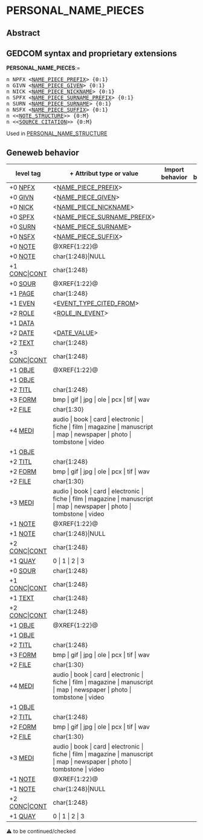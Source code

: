 ﻿# PERSONAL_NAME_PIECES
## Abstract

## GEDCOM syntax and proprietary extensions

**PERSONAL_NAME_PIECES**:=
<pre>
n NPFX &lt;<a href=Ged.NAME_PIECE_PREFIX.md>NAME_PIECE_PREFIX</a>&gt; {0:1}
n GIVN &lt;<a href=Ged.NAME_PIECE_GIVEN.md>NAME_PIECE_GIVEN</a>&gt; {0:1}
n NICK &lt;<a href=Ged.NAME_PIECE_NICKNAME.md>NAME_PIECE_NICKNAME</a>&gt; {0:1}
n SPFX &lt;<a href=Ged.NAME_PIECE_SURNAME_PREFIX.md>NAME_PIECE_SURNAME_PREFIX</a>&gt; {0:1}
n SURN &lt;<a href=Ged.NAME_PIECE_SURNAME.md>NAME_PIECE_SURNAME</a>&gt; {0:1}
n NSFX &lt;<a href=Ged.NAME_PIECE_SUFFIX.md>NAME_PIECE_SUFFIX</a>&gt; {0:1}
n &lt;&lt;<a href=Ged.NOTE_STRUCTURE.md>NOTE_STRUCTURE</a>&gt;&gt; {0:M}
n &lt;&lt;<a href=Ged.SOURCE_CITATION.md>SOURCE_CITATION</a>&gt;&gt; {0:M}
</pre>
Used in <a href=Ged.PERSONAL_NAME_STRUCTURE.md>PERSONAL_NAME_STRUCTURE</a><br />


## Geneweb behavior

level tag  | + Attribut type or value | Import behavior | Export behavior  | Comment 
---------- | ------------- | :---------------: | :-----------------:| -----------
+0 <a href=Ged.GLOSSARY.md#npfx>NPFX</a> | &lt;<a href=Ged.NAME_PIECE_PREFIX.md>NAME_PIECE_PREFIX</a>&gt; | | |
+0 <a href=Ged.GLOSSARY.md#givn>GIVN</a> | &lt;<a href=Ged.NAME_PIECE_GIVEN.md>NAME_PIECE_GIVEN</a>&gt; | | |
+0 <a href=Ged.GLOSSARY.md#nick>NICK</a> | &lt;<a href=Ged.NAME_PIECE_NICKNAME.md>NAME_PIECE_NICKNAME</a>&gt; | | |
+0 <a href=Ged.GLOSSARY.md#spfx>SPFX</a> | &lt;<a href=Ged.NAME_PIECE_SURNAME_PREFIX.md>NAME_PIECE_SURNAME_PREFIX</a>&gt; | | |
+0 <a href=Ged.GLOSSARY.md#surn>SURN</a> | &lt;<a href=Ged.NAME_PIECE_SURNAME.md>NAME_PIECE_SURNAME</a>&gt; | | |
+0 <a href=Ged.GLOSSARY.md#nsfx>NSFX</a> | &lt;<a href=Ged.NAME_PIECE_SUFFIX.md>NAME_PIECE_SUFFIX</a>&gt; | | |
+0 <a href=Ged.GLOSSARY.md#note>NOTE</a> | @XREF{1:22}@ | | |
+0 <a href=Ged.GLOSSARY.md#note>NOTE</a> | char{1:248}\|NULL | | |
+1 <a href=Ged.GLOSSARY.md#conc>CONC</a>\|<a href=Ged.GLOSSARY.md#cont>CONT</a> | char{1:248} | | |
+0 <a href=Ged.GLOSSARY.md#sour>SOUR</a> | @XREF{1:22}@ | | |
+1 <a href=Ged.GLOSSARY.md#page>PAGE</a> | char{1:248} | | |
+1 <a href=Ged.GLOSSARY.md#even>EVEN</a> | &lt;<a href=Ged.EVENT_TYPE_CITED_FROM.md>EVENT_TYPE_CITED_FROM</a>&gt; | | |
+2 <a href=Ged.GLOSSARY.md#role>ROLE</a> | &lt;<a href=Ged.ROLE_IN_EVENT.md>ROLE_IN_EVENT</a>&gt; | | |
+1 <a href=Ged.GLOSSARY.md#data>DATA</a> |  | | |
+2 <a href=Ged.GLOSSARY.md#date>DATE</a> | &lt;<a href=Ged.DATE_VALUE.md>DATE_VALUE</a>&gt; | | |
+2 <a href=Ged.GLOSSARY.md#text>TEXT</a> | char{1:248} | | |
+3 <a href=Ged.GLOSSARY.md#conc>CONC</a>\|<a href=Ged.GLOSSARY.md#cont>CONT</a> | char{1:248} | | |
+1 <a href=Ged.GLOSSARY.md#obje>OBJE</a> | @XREF{1:22}@ | | |
+1 <a href=Ged.GLOSSARY.md#obje>OBJE</a> |  | | |
+2 <a href=Ged.GLOSSARY.md#titl>TITL</a> | char{1:248} | | |
+3 <a href=Ged.GLOSSARY.md#form>FORM</a> |  bmp \| gif \| jpg \| ole \| pcx \| tif \| wav  | | |
+2 <a href=Ged.GLOSSARY.md#file>FILE</a> | char{1:30} | | |
+4 <a href=Ged.GLOSSARY.md#medi>MEDI</a> |  audio \| book \| card \| electronic \| fiche \| film \| magazine \| manuscript \| map \| newspaper \| photo \| tombstone \| video  | | |
+1 <a href=Ged.GLOSSARY.md#obje>OBJE</a> |  | | |
+2 <a href=Ged.GLOSSARY.md#titl>TITL</a> | char{1:248} | | |
+2 <a href=Ged.GLOSSARY.md#form>FORM</a> |  bmp \| gif \| jpg \| ole \| pcx \| tif \| wav  | | |
+2 <a href=Ged.GLOSSARY.md#file>FILE</a> | char{1:30} | | |
+3 <a href=Ged.GLOSSARY.md#medi>MEDI</a> |  audio \| book \| card \| electronic \| fiche \| film \| magazine \| manuscript \| map \| newspaper \| photo \| tombstone \| video  | | |
+1 <a href=Ged.GLOSSARY.md#note>NOTE</a> | @XREF{1:22}@ | | |
+1 <a href=Ged.GLOSSARY.md#note>NOTE</a> | char{1:248}\|NULL | | |
+2 <a href=Ged.GLOSSARY.md#conc>CONC</a>\|<a href=Ged.GLOSSARY.md#cont>CONT</a> | char{1:248} | | |
+1 <a href=Ged.GLOSSARY.md#quay>QUAY</a> |  0 \| 1 \| 2 \| 3  | | |
+0 <a href=Ged.GLOSSARY.md#sour>SOUR</a> | char{1:248} | | |
+1 <a href=Ged.GLOSSARY.md#conc>CONC</a>\|<a href=Ged.GLOSSARY.md#cont>CONT</a> | char{1:248} | | |
+1 <a href=Ged.GLOSSARY.md#text>TEXT</a> | char{1:248} | | |
+2 <a href=Ged.GLOSSARY.md#conc>CONC</a>\|<a href=Ged.GLOSSARY.md#cont>CONT</a> | char{1:248} | | |
+1 <a href=Ged.GLOSSARY.md#obje>OBJE</a> | @XREF{1:22}@ | | |
+1 <a href=Ged.GLOSSARY.md#obje>OBJE</a> |  | | |
+2 <a href=Ged.GLOSSARY.md#titl>TITL</a> | char{1:248} | | |
+3 <a href=Ged.GLOSSARY.md#form>FORM</a> |  bmp \| gif \| jpg \| ole \| pcx \| tif \| wav  | | |
+2 <a href=Ged.GLOSSARY.md#file>FILE</a> | char{1:30} | | |
+4 <a href=Ged.GLOSSARY.md#medi>MEDI</a> |  audio \| book \| card \| electronic \| fiche \| film \| magazine \| manuscript \| map \| newspaper \| photo \| tombstone \| video  | | |
+1 <a href=Ged.GLOSSARY.md#obje>OBJE</a> |  | | |
+2 <a href=Ged.GLOSSARY.md#titl>TITL</a> | char{1:248} | | |
+2 <a href=Ged.GLOSSARY.md#form>FORM</a> |  bmp \| gif \| jpg \| ole \| pcx \| tif \| wav  | | |
+2 <a href=Ged.GLOSSARY.md#file>FILE</a> | char{1:30} | | |
+3 <a href=Ged.GLOSSARY.md#medi>MEDI</a> |  audio \| book \| card \| electronic \| fiche \| film \| magazine \| manuscript \| map \| newspaper \| photo \| tombstone \| video  | | |
+1 <a href=Ged.GLOSSARY.md#note>NOTE</a> | @XREF{1:22}@ | | |
+1 <a href=Ged.GLOSSARY.md#note>NOTE</a> | char{1:248}\|NULL | | |
+2 <a href=Ged.GLOSSARY.md#conc>CONC</a>\|<a href=Ged.GLOSSARY.md#cont>CONT</a> | char{1:248} | | |
+1 <a href=Ged.GLOSSARY.md#quay>QUAY</a> |  0 \| 1 \| 2 \| 3  | | |

:warning: to be continued/checked

